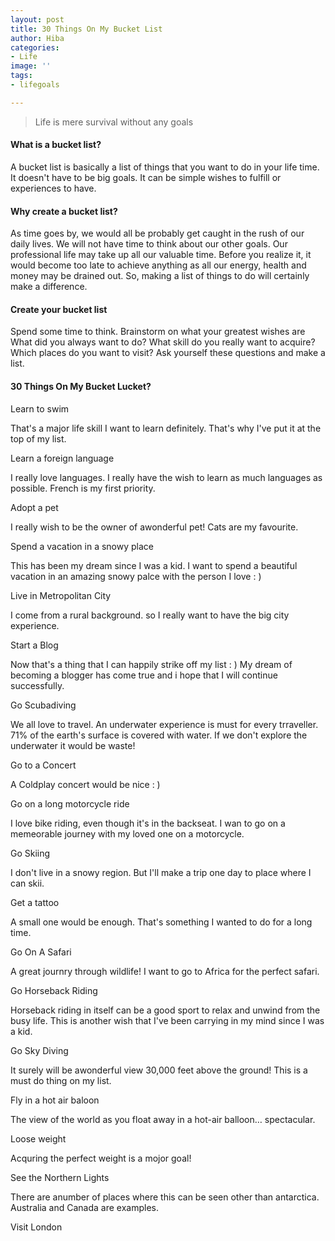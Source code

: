 ```yaml
---
layout: post
title: 30 Things On My Bucket List
author: Hiba
categories:
- Life
image: ''
tags:
- lifegoals

---
```

> Life is mere survival without any goals

#### What is a bucket list?

A bucket list is basically a list of things that you want to do in your life time. It doesn't have to be big goals. It can be simple wishes to fulfill or experiences to have.

#### Why create a bucket list?

As time goes by, we  would all be probably get caught in the rush of our daily lives. We will not have time to think about our other goals. Our professional life may take up all our valuable time. Before you realize it, it would become too late to achieve anything as all our energy, health and money may be drained out. So, making a list of things to do will certainly make  a difference.

#### Create your bucket list

Spend some time to think. Brainstorm on what your greatest wishes are What did you always want to do? What skill do you really want to acquire? Which places do you want to visit? Ask yourself these questions and make a list.

#### 30 Things On My Bucket Lucket?

Learn to swim

That's a major life skill I want to learn definitely. That's why I've put it at the top of my list. 

Learn a foreign language

I really love languages. I really have the wish to learn as much languages as possible. French is my first priority.

Adopt a pet

I really wish to be the owner of  awonderful pet! Cats are my favourite. 

Spend a vacation in a snowy place

This has been my dream since I was a kid. I want to spend a beautiful vacation in an amazing snowy palce with the person I love : )

Live in Metropolitan City

I come from a rural background. so I really want to have the big city experience.

Start a Blog

Now that's a thing that I can happily strike off my list : )  My dream of becoming a blogger has come true and i hope that I will continue successfully.

Go Scubadiving

We all love to travel. An underwater experience is must for every trraveller. 71% of the earth's surface is covered with water. If we don't explore the underwater it would be waste!

Go to a Concert

 A Coldplay concert would be nice : )

Go on a long motorcycle ride

I love bike riding, even though it's in the backseat. I wan to go on a memeorable journey with my loved one on a motorcycle.

Go Skiing

I don't live in a snowy region. But I'll make a trip one day to place where I can skii.

Get a tattoo

A small one would be enough. That's something I wanted to do for a long time.

Go On A Safari

A great journry through wildlife! I want to go to Africa for the perfect safari.

Go Horseback Riding

Horseback riding in itself can be a good sport to relax and unwind from the busy life. This is another wish that I've been carrying in my mind since I was a kid.

Go Sky Diving

It surely will be  awonderful view 30,000 feet above the ground! This is a must do thing on my list.

Fly in a hot air baloon

The view of the world as you float away in a hot-air balloon… spectacular.

Loose weight

Acquring the perfect weight is a mojor goal!

See the Northern Lights

There are anumber of places where this can be seen other than antarctica. Australia and Canada are examples.

Visit London